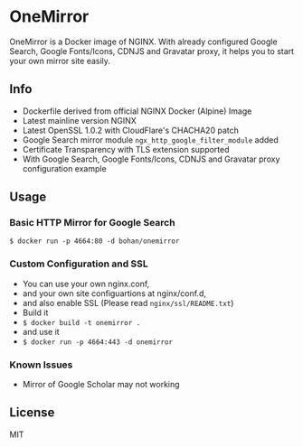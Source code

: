 # OneMirror

OneMirror is a Docker image of NGINX. With already configured Google Search, Google Fonts/Icons, CDNJS and Gravatar proxy, it helps you to start your own mirror site easily.

## Info

 - Dockerfile derived from official NGINX Docker (Alpine) Image
 - Latest mainline version NGINX
 - Latest OpenSSL 1.0.2 with CloudFlare's CHACHA20 patch
 - Google Search mirror module `ngx_http_google_filter_module` added
 - Certificate Transparency with TLS extension supported
 - With Google Search, Google Fonts/Icons, CDNJS and Gravatar proxy configuration example

## Usage

### Basic HTTP Mirror for Google Search

    $ docker run -p 4664:80 -d bohan/onemirror
    
### Custom Configuration and SSL

 - You can use your own nginx.conf,
 - and your own site configuartions at nginx/conf.d,
 - and also enable SSL (Please read `nginx/ssl/README.txt`)
 - Build it 
 - `$ docker build -t onemirror .`
 - and use it
 - `$ docker run -p 4664:443 -d onemirror`

### Known Issues

 - Mirror of Google Scholar may not working

## License

MIT
